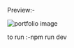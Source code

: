 Preview:- 

![portfolio image](https://github.com/user-attachments/assets/06a0ac06-eaeb-4b09-a9ff-8325907daea6)


to run :-npm run dev
